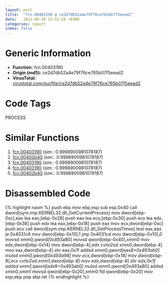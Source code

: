 ```yaml
---
layout: post
title:  "fcn.00403190 @ ce2d7db52a4e79f76ce765b07f5eead2"
date:   2021-08-30 15:52:19 +0300
categories: report
index: false
---
```


# Generic Information
- **Function:** fcn.00403190
- **Origin (md5):** ce2d7db52a4e79f76ce765b07f5eead2
- **VirusTotal:** [virustotal.com/gui/file/ce2d7db52a4e79f76ce765b07f5eead2][virustotal_ref]

# Code Tags
<span class="tag" id="PROCESS">PROCESS</span>


# Similar Functions

1. [fcn.00403190][similar_1_ref] (sim.: 0.9998900981078187)
2. [fcn.00402b40][similar_2_ref] (sim.: 0.9998900981078187)
3. [fcn.00403190][similar_3_ref] (sim.: 0.9998900981078187)
4. [fcn.00403190][similar_4_ref] (sim.: 0.9998900981078187)
5. [fcn.00402b40][similar_5_ref] (sim.: 0.9998900981078187)


# Disassembled Code

{% highlight nasm %}
push ebp
mov ebp,esp
sub esp,0x40
call dword[sym.imp.KERNEL32.dll_GetCurrentProcess]
mov dword[ebp-0xc],eax
lea eax,[ebp-0x28]
push eax
lea ecx,[ebp-0x30]
push ecx
lea edx,[ebp-0x38]
push edx
lea eax,[ebp-0x18]
push eax
mov ecx,dword[ebp-0xc]
push ecx
call dword[sym.imp.KERNEL32.dll_GetProcessTimes]
test eax,eax
je 0x4031c6
mov dword[ebp-0x10],1
jmp 0x4031cd
mov dword[ebp-0x10],0
movsd xmm0,qword[0x493a80]
movsd qword[ebp-0x40],xmm0
mov edx,dword[ebp-0x14]
mov dword[ebp-4],edx
cvtsi2sd xmm0,dword[ebp-4]
mov eax,dword[ebp-4]
shr eax,0x1f
addsd xmm0,qword[eax*8+0x493ab0]
mulsd xmm0,qword[0x493a98]
mov ecx,dword[ebp-0x18]
mov dword[ebp-8],ecx
cvtsi2sd xmm1,dword[ebp-8]
mov edx,dword[ebp-8]
shr edx,0x1f
addsd xmm1,qword[edx*8+0x493ab0]
mulsd xmm1,qword[0x493a80]
addsd xmm0,xmm1
movsd qword[ebp-0x20],xmm0
fld qword[ebp-0x20]
mov esp,ebp
pop ebp
ret
{% endhighlight %}


[similar_1_ref]: /report/fcn.00403190@59cafa9c1ed209d27dbb5c328e4270ca
[similar_2_ref]: /report/fcn.00402b40@c0371bf2f84d37acabd30e547b4cc5fa
[similar_3_ref]: /report/fcn.00403190@394c28c779b535ac47055481e5ab2427
[similar_4_ref]: /report/fcn.00403190@b52b2c71a7178baa413f70bab2511ae0
[similar_5_ref]: /report/fcn.00402b40@835812ed365516de32516b9bf14b0450
[virustotal_ref]: https://www.virustotal.com/gui/file/ce2d7db52a4e79f76ce765b07f5eead2
